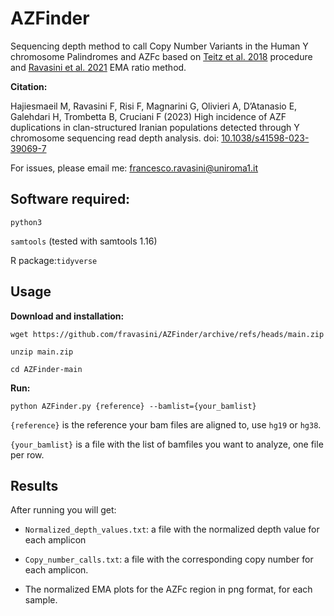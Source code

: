 # AZFinder

Sequencing depth  method to call Copy Number Variants in the Human Y chromosome Palindromes and AZFc based on [Teitz et al. 2018](https://www.sciencedirect.com/science/article/pii/S0002929718302349?via%3Dihub) procedure and [Ravasini et al. 2021](https://www.frontiersin.org/articles/10.3389/fgene.2021.669405/full) EMA ratio method.

**Citation:**

Hajiesmaeil M, Ravasini F, Risi F, Magnarini G, Olivieri A, D’Atanasio E, Galehdari H, Trombetta B, Cruciani F (2023) High incidence of AZF duplications in clan-structured Iranian populations detected through Y chromosome sequencing read depth analysis. doi: [10.1038/s41598-023-39069-7](https://www.nature.com/articles/s41598-023-39069-7)


For issues, please email me: francesco.ravasini@uniroma1.it

## Software required:

```python3```

```samtools``` (tested with samtools 1.16)

R package:```tidyverse```


## Usage 

   **Download and installation:**

   ```wget https://github.com/fravasini/AZFinder/archive/refs/heads/main.zip```
   
   ```unzip main.zip```

   ```cd AZFinder-main```
   
   **Run:**
   
   ```python AZFinder.py {reference} --bamlist={your_bamlist}``` 
   
   ```{reference}``` is the reference your bam files are aligned to, use ```hg19``` or ```hg38```.

   ```{your_bamlist}``` is a file with the list of bamfiles you want to analyze, one file per row.
 
   
   
## Results

   After running you will get:
   
  - ```Normalized_depth_values.txt```: a file with the normalized depth value for each amplicon
    
  - ```Copy_number_calls.txt```: a file with the corresponding copy number for each amplicon.
    
  - The normalized EMA plots for the AZFc region in png format, for each sample.
   
   
   
   
  
